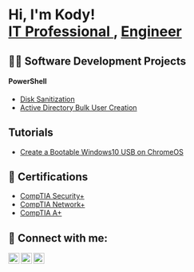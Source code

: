 <h1>Hi, I'm Kody! <br />
<a href="https://www.linkedin.com/in/kody-whitehead-70939a19b/"> IT Professional </a>, <a href="https://www.linkedin.com/in/kody-whitehead-70939a19b/"> Engineer </a>
 

 
<h2>👨‍💻 Software Development Projects</h2>


<h4>PowerShell</h4>

- [Disk Sanitization](https://github.com/KodyTerrell/JWipe-Disk-Sanitization)
- [Active Directory Bulk User Creation](https://github.com/KodyTerrell/AcitveDirectoryHomeLab.ps)

<h2>Tutorials</h2>

 - [Create a Bootable Windows10 USB on ChromeOS](https://github.com/KodyTerrell/Create-a-Windows-10-Bootable-USB-on-ChromeOs.git)


<h2>📄 Certifications</h2>

- [CompTIA Security+](https://www.credly.com/badges/6c0318bc-fd8f-4a07-9bcd-88b534e86308/public_url)
- [CompTIA Network+](https://www.credly.com/badges/bc5ca476-d23a-4b46-8b7d-3775fec17b71/public_url)
- [CompTIA A+](https://www.credly.com/badges/115cf4e5-4e7d-4671-8d6e-7ba81dc60ea5/public_url)


<h2> 🤳 Connect with me:</h2>


[<img align="left" alt="KodyW | LinkedIn" width="22px" src="https://cdn.jsdelivr.net/npm/simple-icons@v3/icons/linkedin.svg" />][linkedin]
[<img align="left" alt="JoshMadakor | YouTube" width="22px" src="https://cdn.jsdelivr.net/npm/simple-icons@v3/icons/youtube.svg" />][youtube]
[<img align="left" alt="JoshMadakor | Instagram" width="22px" src="https://cdn.jsdelivr.net/npm/simple-icons@v3/icons/instagram.svg" />][instagram]
 
 
[linkedin]: https://www.linkedin.com/in/kody-whitehead-70939a19b/ 
[youtube]: https://www.youtube.com/techkody
[instagram]: https://www.instagram.com/techwithkody/ 


 
